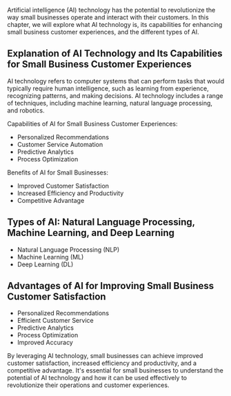 

Artificial intelligence (AI) technology has the potential to revolutionize the way small businesses operate and interact with their customers. In this chapter, we will explore what AI technology is, its capabilities for enhancing small business customer experiences, and the different types of AI.

Explanation of AI Technology and Its Capabilities for Small Business Customer Experiences
-----------------------------------------------------------------------------------------

AI technology refers to computer systems that can perform tasks that would typically require human intelligence, such as learning from experience, recognizing patterns, and making decisions. AI technology includes a range of techniques, including machine learning, natural language processing, and robotics.

Capabilities of AI for Small Business Customer Experiences:

* Personalized Recommendations
* Customer Service Automation
* Predictive Analytics
* Process Optimization

Benefits of AI for Small Businesses:

* Improved Customer Satisfaction
* Increased Efficiency and Productivity
* Competitive Advantage

Types of AI: Natural Language Processing, Machine Learning, and Deep Learning
-----------------------------------------------------------------------------

* Natural Language Processing (NLP)
* Machine Learning (ML)
* Deep Learning (DL)

Advantages of AI for Improving Small Business Customer Satisfaction
-------------------------------------------------------------------

* Personalized Recommendations
* Efficient Customer Service
* Predictive Analytics
* Process Optimization
* Improved Accuracy

By leveraging AI technology, small businesses can achieve improved customer satisfaction, increased efficiency and productivity, and a competitive advantage. It's essential for small businesses to understand the potential of AI technology and how it can be used effectively to revolutionize their operations and customer experiences.



